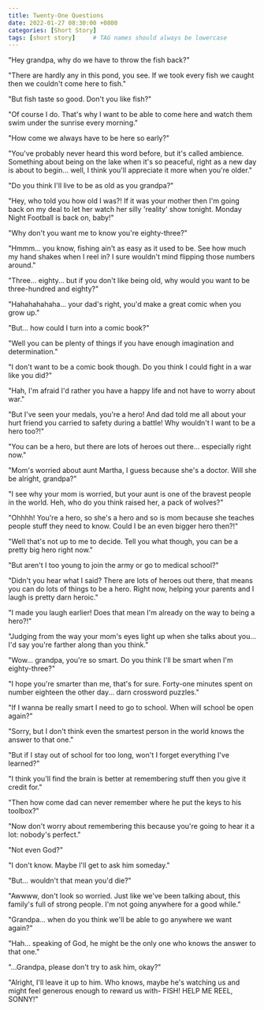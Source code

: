 ```yaml
---
title: Twenty-One Questions
date: 2022-01-27 08:30:00 +0800
categories: [Short Story]
tags: [short story]     # TAG names should always be lowercase
---
```


"Hey grandpa, why do we have to throw the fish back?"   
 
"There are hardly any in this pond, you see. If we took every fish we caught then we couldn't come here to fish."   
 
"But fish taste so good. Don't you like fish?"   
 
"Of course I do. That's why I want to be able to come here and watch them swim under the sunrise every morning."   
 
"How come we always have to be here so early?"   
 
"You've probably never heard this word before, but it's called ambience. Something about being on the lake when it's so peaceful, right as a new day is about to begin... well, I think you'll appreciate it more when you're older."   
 
"Do you think I'll live to be as old as you grandpa?"   
 
"Hey, who told you how old I was?! If it was your mother then I'm going back on my deal to let her watch her silly 'reality' show tonight. Monday Night Football is back on, baby!"   
 
"Why don't you want me to know you're eighty-three?"   
 
"Hmmm... you know, fishing ain't as easy as it used to be. See how much my hand shakes when I reel in? I sure wouldn't mind flipping those numbers around."   
 
"Three... eighty... but if you don't like being old, why would you want to be three-hundred and eighty?"   
 
"Hahahahahaha... your dad's right, you'd make a great comic when you grow up."    
 
"But... how could I turn into a comic book?"    
 
"Well you can be plenty of things if you have enough imagination and determination."   
 
"I don't want to be a comic book though. Do you think I could fight in a war like you did?"   
 
"Hah, I'm afraid I'd rather you have a happy life and not have to worry about war."   
 
"But I've seen your medals, you're a hero! And dad told me all about your hurt friend you carried to safety during a battle! Why wouldn't I want to be a hero too?!"   
 
"You can be a hero, but there are lots of heroes out there... especially right now."   
 
"Mom's worried about aunt Martha, I guess because she's a doctor. Will she be alright, grandpa?"   
 
"I see why your mom is worried, but your aunt is one of the bravest people in the world. Heh, who do you think raised her, a pack of wolves?"   
 
"Ohhhh! You're a hero, so she's a hero and so is mom because she teaches people stuff they need to know. Could I be an even bigger hero then?!"   
 
"Well that's not up to me to decide. Tell you what though, you can be a pretty big hero right now."   
 
"But aren't I too young to join the army or go to medical school?"    
 
"Didn't you hear what I said? There are lots of heroes out there, that means you can do lots of things to be a hero. Right now, helping your parents and I laugh is pretty darn heroic."    
 
"I made you laugh earlier! Does that mean I'm already on the way to being a hero?!"    
 
"Judging from the way your mom's eyes light up when she talks about you... I'd say you're farther along than you think."    
 
"Wow... grandpa, you're so smart. Do you think I'll be smart when I'm eighty-three?"    
 
"I hope you're smarter than me, that's for sure. Forty-one minutes spent on number eighteen the other day... darn crossword puzzles."    
 
"If I wanna be really smart I need to go to school. When will school be open again?"    
 
"Sorry, but I don't think even the smartest person in the world knows the answer to that one."   
 
"But if I stay out of school for too long, won't I forget everything I've learned?"    
 
"I think you'll find the brain is better at remembering stuff then you give it credit for."    
 
"Then how come dad can never remember where he put the keys to his toolbox?"    
 
"Now don't worry about remembering this because you're going to hear it a lot: nobody's perfect."   
 
"Not even God?"   
 
"I don't know. Maybe I'll get to ask him someday."   
 
"But... wouldn't that mean you'd die?"    
 
"Awwww, don't look so worried. Just like we've been talking about, this family's full of strong people. I'm not going anywhere for a good while."   
 
"Grandpa... when do you think we'll be able to go anywhere we want again?"   
 
"Hah... speaking of God, he might be the only one who knows the answer to that one."    
 
"...Grandpa, please don't try to ask him, okay?"     
 
"Alright, I'll leave it up to him. Who knows, maybe he's watching us and might feel generous enough to reward us with- FISH! HELP ME REEL, SONNY!"     

